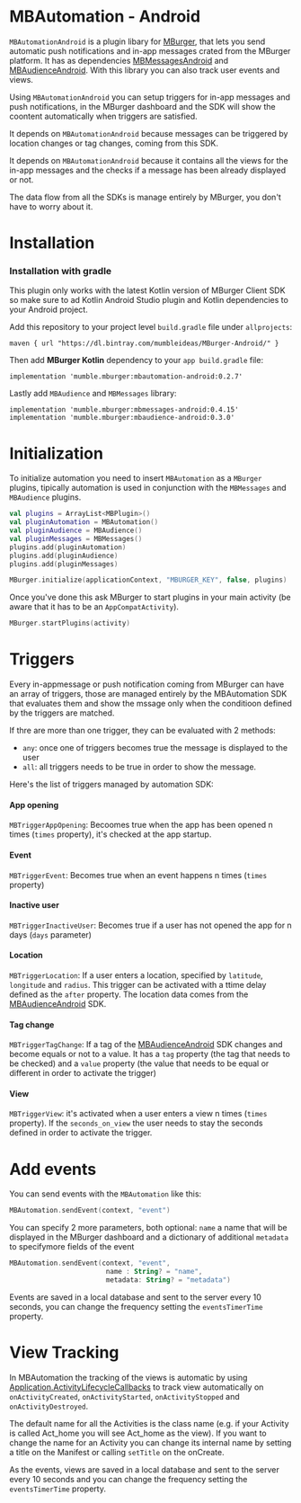 # MBAutomation - Android

`MBAutomationAndroid` is a plugin libary for [MBurger](https://mburger.cloud/), that lets you send automatic push notifications and in-app messages crated from the MBurger platform. It has as dependencies [MBMessagesAndroid](https://github.com/Mumble-SRL/MBMessages-Android) and [MBAudienceAndroid](https://github.com/Mumble-SRL/MBAudience-Android). With this library you can also track user events and views.

Using `MBAutomationAndroid` you can setup triggers for in-app messages and push notifications, in the MBurger dashboard and the SDK will show the coontent automatically when triggers are satisfied.

It depends on `MBAutomationAndroid` because messages can be triggered by location changes or tag changes, coming from this SDK.

It depends on `MBAutomationAndroid` because it contains all the views for the in-app messages and the checks if a message has been already displayed or not.

The data flow from all the SDKs is manage entirely by MBurger, you don't have to worry about it.

# Installation

### Installation with gradle

This plugin only works with the latest Kotlin version of MBurger Client SDK so make sure to ad Kotlin Android Studio plugin and Kotlin dependencies to your Android project.

Add this repository to your project level `build.gradle` file under `allprojects`:

```
maven { url "https://dl.bintray.com/mumbleideas/MBurger-Android/" }
```

Then add **MBurger Kotlin** dependency to your `app build.gradle` file:

```
implementation 'mumble.mburger:mbautomation-android:0.2.7'
```

Lastly add `MBAudience` and `MBMessages` library:

```
implementation 'mumble.mburger:mbmessages-android:0.4.15'
implementation 'mumble.mburger:mbaudience-android:0.3.0'
```

### 

# Initialization

To initialize automation you need to insert `MBAutomation` as a `MBurger` plugins, tipically automation is used in conjunction with the `MBMessages` and `MBAudience` plugins.

```kotlin
val plugins = ArrayList<MBPlugin>()
val pluginAutomation = MBAutomation()
val pluginAudience = MBAudience()
val pluginMessages = MBMessages()
plugins.add(pluginAutomation)
plugins.add(pluginAudience)
plugins.add(pluginMessages)

MBurger.initialize(applicationContext, "MBURGER_KEY", false, plugins)
```

Once you've done this ask MBurger to start plugins in your main activity (be aware that it has to be an `AppCompatActivity`).

```kotlin
MBurger.startPlugins(activity)
```



# Triggers

Every in-appmessage or push notification coming from MBurger can have an array of triggers, those are managed entirely by the MBAutomation SDK that evaluates them and show the mssage only when the conditioon defined by the triggers are matched.

If thre are more than one trigger, they can be evaluated with 2 methods:

- `any`: once one of triggers becomes true the message is displayed to the user
- `all`: all triggers needs to be true in order to show the message.

Here's the list of triggers managed by automation SDK:

#### App opening

`MBTriggerAppOpening`: Becoomes true when the app has been opened n times (`times` property), it's checked at the app startup.

#### Event

`MBTriggerEvent`: Becomes true when an event happens n times (`times` property)

#### Inactive user

`MBTriggerInactiveUser`: Becomes true if a user has not opened the app for n days (`days` parameter)

#### Location

`MBTriggerLocation`: If a user enters a location, specified by `latitude`, `longitude` and `radius`. This trigger can be activated with a ttime delay defined as the `after` property. The location data comes from the [MBAudienceAndroid](https://github.com/Mumble-SRL/MBAudience-Android) SDK.

#### Tag change

`MBTriggerTagChange`: If a tag of the [MBAudienceAndroid](https://github.com/Mumble-SRL/MBAudience-Android) SDK changes and become equals or not to a value. It has a `tag` property (the tag that needs to be checked) and a `value` property (the value that needs to be equal or different in order to activate the trigger)

#### View

`MBTriggerView`: it's activated when a user enters a view n times (`times` property). If the `seconds_on_view` the user needs to stay the seconds defined in order to activate the trigger.



# Add events

You can send events with the `MBAutomation` like this:

```kotlin
MBAutomation.sendEvent(context, "event")
```

You can specify 2 more parameters, both optional: `name` a name that will be displayed in the MBurger dashboard and a dictionary of additional `metadata` to specifymore fields of the event

```kotlin
MBAutomation.sendEvent(context, "event",
                      	name : String? = "name",
                      	metadata: String? = "metadata")
```

Events are saved in a local database and sent to the server every 10 seconds, you can change the frequency setting the `eventsTimerTime` property.



# View Tracking

In MBAutomation the tracking of the views is automatic by using [Application.ActivityLifecycleCallbacks](https://developer.android.com/reference/android/app/Application.ActivityLifecycleCallbacks) to track view automatically on `onActivityCreated`, `onActivityStarted`, `onActivityStopped` and `onActivityDestroyed`.

The default name for all the Activities is the class name (e.g. if your Activity is called Act_home you will see Act_home as the view). If you want to change the name for an Activity you can change its internal name by setting a title on the Manifest or calling `setTitle` on the onCreate.

As the events, views are saved in a local database and sent to the server every 10 seconds and you can change the frequency setting the `eventsTimerTime` property.